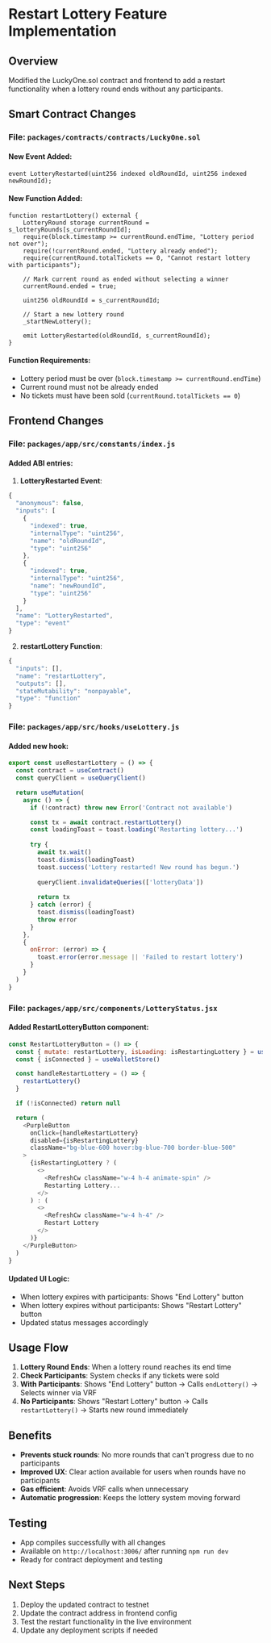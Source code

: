 # Restart Lottery Feature Implementation

## Overview
Modified the LuckyOne.sol contract and frontend to add a restart functionality when a lottery round ends without any participants.

## Smart Contract Changes

### File: `packages/contracts/contracts/LuckyOne.sol`

#### New Event Added:
```solidity
event LotteryRestarted(uint256 indexed oldRoundId, uint256 indexed newRoundId);
```

#### New Function Added:
```solidity
function restartLottery() external {
    LotteryRound storage currentRound = s_lotteryRounds[s_currentRoundId];
    require(block.timestamp >= currentRound.endTime, "Lottery period not over");
    require(!currentRound.ended, "Lottery already ended");
    require(currentRound.totalTickets == 0, "Cannot restart lottery with participants");

    // Mark current round as ended without selecting a winner
    currentRound.ended = true;
    
    uint256 oldRoundId = s_currentRoundId;
    
    // Start a new lottery round
    _startNewLottery();
    
    emit LotteryRestarted(oldRoundId, s_currentRoundId);
}
```

#### Function Requirements:
- Lottery period must be over (`block.timestamp >= currentRound.endTime`)
- Current round must not be already ended
- No tickets must have been sold (`currentRound.totalTickets == 0`)

## Frontend Changes

### File: `packages/app/src/constants/index.js`

#### Added ABI entries:
1. **LotteryRestarted Event**:
```javascript
{
  "anonymous": false,
  "inputs": [
    {
      "indexed": true,
      "internalType": "uint256",
      "name": "oldRoundId",
      "type": "uint256"
    },
    {
      "indexed": true,
      "internalType": "uint256", 
      "name": "newRoundId",
      "type": "uint256"
    }
  ],
  "name": "LotteryRestarted",
  "type": "event"
}
```

2. **restartLottery Function**:
```javascript
{
  "inputs": [],
  "name": "restartLottery", 
  "outputs": [],
  "stateMutability": "nonpayable",
  "type": "function"
}
```

### File: `packages/app/src/hooks/useLottery.js`

#### Added new hook:
```javascript
export const useRestartLottery = () => {
  const contract = useContract()
  const queryClient = useQueryClient()

  return useMutation(
    async () => {
      if (!contract) throw new Error('Contract not available')

      const tx = await contract.restartLottery()
      const loadingToast = toast.loading('Restarting lottery...')
      
      try {
        await tx.wait()
        toast.dismiss(loadingToast)
        toast.success('Lottery restarted! New round has begun.')
        
        queryClient.invalidateQueries(['lotteryData'])
        
        return tx
      } catch (error) {
        toast.dismiss(loadingToast)
        throw error
      }
    },
    {
      onError: (error) => {
        toast.error(error.message || 'Failed to restart lottery')
      }
    }
  )
}
```

### File: `packages/app/src/components/LotteryStatus.jsx`

#### Added RestartLotteryButton component:
```javascript
const RestartLotteryButton = () => {
  const { mutate: restartLottery, isLoading: isRestartingLottery } = useRestartLottery()
  const { isConnected } = useWalletStore()

  const handleRestartLottery = () => {
    restartLottery()
  }

  if (!isConnected) return null

  return (
    <PurpleButton
      onClick={handleRestartLottery}
      disabled={isRestartingLottery}
      className="bg-blue-600 hover:bg-blue-700 border-blue-500"
    >
      {isRestartingLottery ? (
        <>
          <RefreshCw className="w-4 h-4 animate-spin" />
          Restarting Lottery...
        </>
      ) : (
        <>
          <RefreshCw className="w-4 h-4" />
          Restart Lottery
        </>
      )}
    </PurpleButton>
  )
}
```

#### Updated UI Logic:
- When lottery expires with participants: Shows "End Lottery" button
- When lottery expires without participants: Shows "Restart Lottery" button
- Updated status messages accordingly

## Usage Flow

1. **Lottery Round Ends**: When a lottery round reaches its end time
2. **Check Participants**: System checks if any tickets were sold
3. **With Participants**: Shows "End Lottery" button → Calls `endLottery()` → Selects winner via VRF
4. **No Participants**: Shows "Restart Lottery" button → Calls `restartLottery()` → Starts new round immediately

## Benefits

- **Prevents stuck rounds**: No more rounds that can't progress due to no participants
- **Improved UX**: Clear action available for users when rounds have no participants
- **Gas efficient**: Avoids VRF calls when unnecessary
- **Automatic progression**: Keeps the lottery system moving forward

## Testing

- App compiles successfully with all changes
- Available on `http://localhost:3006/` after running `npm run dev`
- Ready for contract deployment and testing

## Next Steps

1. Deploy the updated contract to testnet
2. Update the contract address in frontend config
3. Test the restart functionality in the live environment
4. Update any deployment scripts if needed
